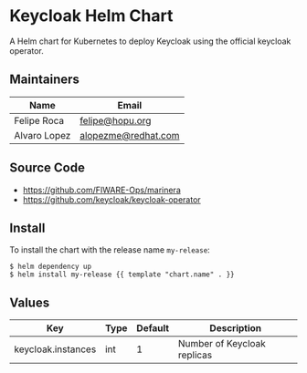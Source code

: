 # Keycloak Helm Chart

A Helm chart for Kubernetes to deploy Keycloak using the official keycloak operator.

## Maintainers

| Name | Email |
| ---- | ------ |
| Felipe Roca | <felipe@hopu.org> |
| Alvaro Lopez | <alopezme@redhat.com> |

## Source Code

* <https://github.com/FIWARE-Ops/marinera>
* <https://github.com/keycloak/keycloak-operator>

## Install

To install the chart with the release name `my-release`:

```console
$ helm dependency up
$ helm install my-release {{ template "chart.name" . }}
```

## Values

| Key | Type | Default | Description |
|-----|------|---------|-------------|
| keycloak.instances | int | 1 | Number of Keycloak replicas |

